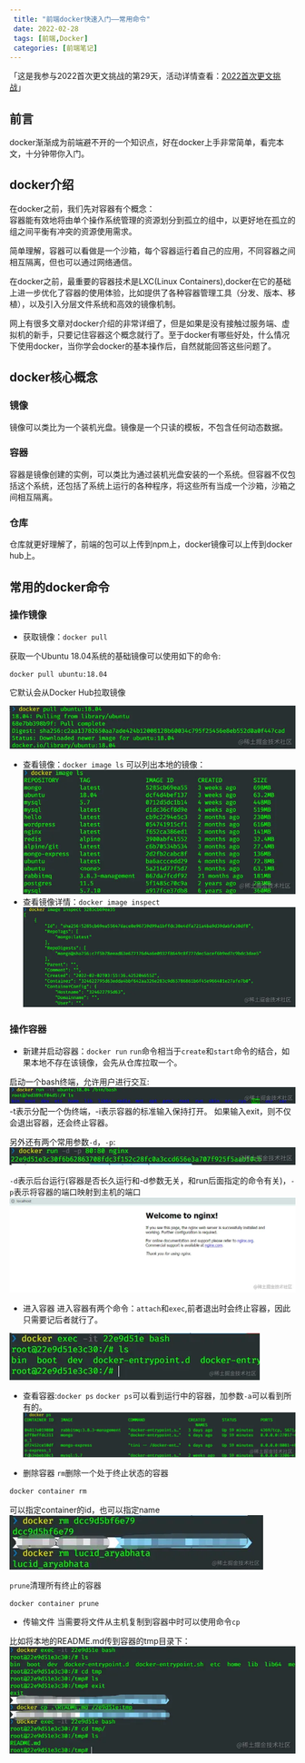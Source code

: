 ```yaml
---
 title: "前端docker快速入门——常用命令"
 date: 2022-02-28
 tags: [前端,Docker]
 categories: [前端笔记]
---
```


「这是我参与2022首次更文挑战的第29天，活动详情查看：[2022首次更文挑战](https://juejin.cn/post/7052884569032392740 "https://juejin.cn/post/7052884569032392740")」

前言
--

docker渐渐成为前端避不开的一个知识点，好在docker上手非常简单，看完本文，十分钟带你入门。

docker介绍
--------

在docker之前，我们先对容器有个概念：  
容器能有效地将由单个操作系统管理的资源划分到孤立的组中，以更好地在孤立的组之间平衡有冲突的资源使用需求。

简单理解，容器可以看做是一个沙箱，每个容器运行着自己的应用，不同容器之间相互隔离，但也可以通过网络通信。

在docker之前，最重要的容器技术是LXC(Linux Containers),docker在它的基础上进一步优化了容器的使用体验，比如提供了各种容器管理工具（分发、版本、移植），以及引入分层文件系统和高效的镜像机制。

网上有很多文章对docker介绍的非常详细了，但是如果是没有接触过服务端、虚拟机的新手，只要记住容器这个概念就行了。至于docker有哪些好处，什么情况下使用docker，当你学会docker的基本操作后，自然就能回答这些问题了。

docker核心概念
----------

### 镜像

镜像可以类比为一个装机光盘。镜像是一个只读的模板，不包含任何动态数据。

### 容器

容器是镜像创建的实例，可以类比为通过装机光盘安装的一个系统。但容器不仅包括这个系统，还包括了系统上运行的各种程序，将这些所有当成一个沙箱，沙箱之间相互隔离。

### 仓库

仓库就更好理解了，前端的包可以上传到npm上，docker镜像可以上传到docker hub上。

常用的docker命令
-----------

### 操作镜像

*   获取镜像：`docker pull`

获取一个Ubuntu 18.04系统的基础镜像可以使用如下的命令:

```
docker pull ubuntu:18.04
```

它默认会从Docker Hub拉取镜像

![image.png](../imgs/075a6d0cbd2a4be1bf15ddaa2f0b5bf2.png)

*   查看镜像：`docker image ls` 可以列出本地的镜像： ![image.png](../imgs/8f8b19af5c424949a663d44f3d02bff2.png)
*   查看镜像详情：`docker image inspect` ![image.png](../imgs/f783efff2b084fc5b4a1f578d40f0cff.png)

### 操作容器

*   新建并启动容器：`docker run` `run`命令相当于`create`和`start`命令的结合，如果本地不存在该镜像，会先从仓库拉取一个。

启动一个bash终端，允许用户进行交互: ![image.png](../imgs/a5a182f1f49b425b8a240459655c066b.png) -t表示分配一个伪终端，-i表示容器的标准输入保持打开。 如果输入exit，则不仅会退出容器，还会终止容器。

另外还有两个常用参数`-d`，`-p`: ![image.png](../imgs/2115d5d726604ad6b04a09a05833413d.png)

`-d`表示后台运行(容器是否长久运行和-d参数无关，和run后面指定的命令有关)，`-p`表示将容器的端口映射到主机的端口 ![image.png](../imgs/30f4747ae988400594cdf1b5388d6ff5.png)

*   进入容器 进入容器有两个命令：`attach`和`exec`,前者退出时会终止容器，因此只需要记后者就行了。

![image.png](../imgs/370adb6836494a0a99a708e5c8ecbe3a.png)

*   查看容器:`docker ps` `docker ps`可以看到运行中的容器，加参数`-a`可以看到所有的。 ![image.png](../imgs/74906f4b22a24b28800bbbb6c7bcfd40.png)
    
*   删除容器 `rm`删除一个处于终止状态的容器
    

```bash
docker container rm
```

可以指定container的id，也可以指定name ![image.png](../imgs/d1336902565d488a9abb3e3621db5c1d.png)

`prune`清理所有终止的容器

```
docker container prune
```

*   传输文件 当需要将文件从主机复制到容器中时可以使用命令`cp`

比如将本地的README.md传到容器的tmp目录下： ![image.png](../imgs/5ab6d4336eae4c378909d6f4fc8e9560.png)